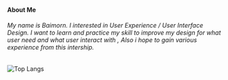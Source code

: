 #### About Me
###### My name is Baimorn. I interested in User Experience / User Interface Design. I want to learn and practice my skill to improve my design for what user need and what user interact with , Also i hope to gain various experience from this intership.

![Top Langs](https://github-readme-stats.vercel.app/api/top-langs/?username=baimorn&layout=compact)
<!--
**baimorn/baimorn** is a ✨ _special_ ✨ repository because its `README.md` (this file) appears on your GitHub profile.

Here are some ideas to get you started:

- 🔭 I’m currently working on ...
- 🌱 I’m currently learning ...
- 👯 I’m looking to collaborate on ...
- 🤔 I’m looking for help with ...
- 💬 Ask me about ...
- 📫 How to reach me: ...
- 😄 Pronouns: ...
- ⚡ Fun fact: ...
-->
